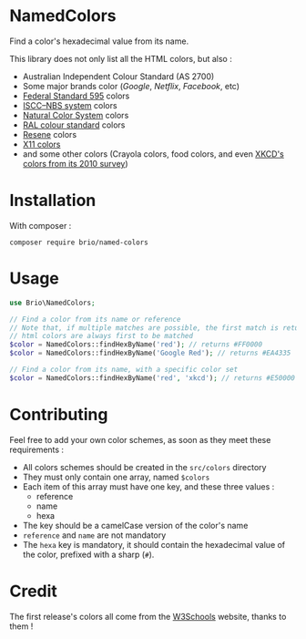 # NamedColors

Find a color's hexadecimal value from its name.

This library does not only list all the HTML colors, but also :

- Australian Independent Colour Standard (AS 2700)
- Some major brands color (_Google_, _Netflix_, _Facebook_, etc)
- [Federal Standard 595](https://en.wikipedia.org/wiki/Federal_Standard_595) colors
- [ISCC–NBS system](https://en.wikipedia.org/wiki/ISCC%E2%80%93NBS_system) colors
- [Natural Color System](https://en.wikipedia.org/wiki/Natural_Color_System) colors
- [RAL colour standard](https://en.wikipedia.org/wiki/RAL_colour_standard) colors
- [Resene](http://www.resene.co.nz/) colors
- [X11 colors](https://en.wikipedia.org/wiki/X11_color_names)
- and some other colors (Crayola colors, food colors, and even [XKCD's colors from its 2010 survey](https://blog.xkcd.com/2010/05/03/color-survey-results/))

# Installation

With composer :

```
composer require brio/named-colors
```

# Usage

```php
use Brio\NamedColors;

// Find a color from its name or reference
// Note that, if multiple matches are possible, the first match is returned
// html colors are always first to be matched
$color = NamedColors::findHexByName('red'); // returns #FF0000
$color = NamedColors::findHexByName('Google Red'); // returns #EA4335

// Find a color from its name, with a specific color set
$color = NamedColors::findHexByName('red', 'xkcd'); // returns #E50000
```

# Contributing

Feel free to add your own color schemes, as soon as they meet these requirements :
 
 - All colors schemes should be created in the `src/colors` directory
 - They must only contain one array, named `$colors`
 - Each item of this array must have one key, and these three values :
   - reference
   - name
   - hexa
 - The key should be a camelCase version of the color's name
 - `reference` and `name` are not mandatory
 - The `hexa` key is mandatory, it should contain the hexadecimal value of the color, prefixed with a sharp (`#`).
 
# Credit
 
 The first release's colors all come from the [W3Schools](https://www.w3schools.com/colors/colors_names.asp) website, thanks to them !
